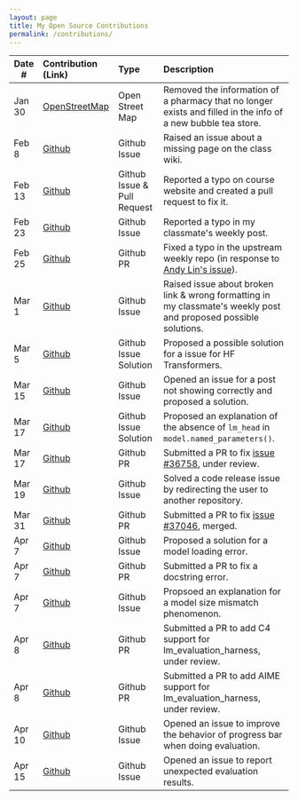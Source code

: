 ```yaml
---
layout: page
title: My Open Source Contributions
permalink: /contributions/
---
```


<!--
Type of the contribution should be "Wikipedia edit", "OpenStreet Map feature", "Documentation", "Course website", "Blog",
"Browser Add-on", etc.

The description should include a brief summary of what you did.

The link should bring us to a public page that shows your contribution. 

Replace the first row with your own contribution. 

-->





| Date #       | Contribution (Link)  | Type  | Description |
|---|:---|:---|:---|
| Jan 30 | [OpenStreetMap](https://www.openstreetmap.org/changeset/161963345) | Open Street Map | Removed the information of a pharmacy that no longer exists and filled in the info of a new bubble tea store. |
| Feb 8 | [Github](https://github.com/ossd-s25/wiki/issues/1) | Github Issue | Raised an issue about a missing page on the class wiki. |
| Feb 13 | [Github](https://github.com/joannakl/ossd/issues/139) | Github Issue \& Pull Request | Reported a typo on course website and created a pull request to fix it. |
| Feb 23 | [Github](https://github.com/ossd-s25/ailunc-weekly/issues/1) | Github Issue | Reported a typo in my classmate's weekly post. |
| Feb 25 | [Github](https://github.com/ossd-s25/weekly/pull/2) | Github PR | Fixed a typo in the upstream weekly repo (in response to [Andy Lin's issue](https://github.com/ossd-s25/weekly/issues/1)). | 
| Mar 1 | [Github](https://github.com/ossd-s25/LuHC409-weekly/issues/1) | Github Issue | Raised issue about broken link \& wrong formatting in my classmate's weekly post and proposed possible solutions. |
| Mar 5 | [Github](https://github.com/huggingface/transformers/issues/36536) | Github Issue Solution | Proposed a possible solution for a issue for HF Transformers. |
| Mar 15 | [Github](https://github.com/ossd-s25/Harry-Yang0518-weekly/issues/3) | Github Issue | Opened an issue for a post not showing correctly and proposed a solution. |
| Mar 17 | [Github](https://github.com/huggingface/transformers/issues/36598#issuecomment-2728111315) | Github Issue Solution | Proposed an explanation of the absence of `lm_head` in `model.named_parameters()`. |
| Mar 17 | [Github](https://github.com/huggingface/transformers/pull/36779) | Github PR | Submitted a PR to fix [issue #36758](https://github.com/huggingface/transformers/issues/36758), under review. | 
| Mar 19 | [Github](https://github.com/NVlabs/Minitron/issues/7) | Github Issue | Solved a code release issue by redirecting the user to another repository. |
| Mar 31 | [Github](https://github.com/huggingface/transformers/pull/37153) | Github PR | Submitted a PR to fix [issue #37046](https://github.com/huggingface/transformers/issues/37046), merged. |
| Apr 7 | [Github](https://github.com/foundation-model-stack/foundation-model-stack/issues/384#issuecomment-2784040981) | Github Issue | Proposed a solution for a model loading error. |
| Apr 7 | [Github](https://github.com/foundation-model-stack/foundation-model-stack/pull/390) | Github PR | Submitted a PR to fix a docstring error. | 
| Apr 7 | [Github](https://github.com/huggingface/transformers/issues/37303#issuecomment-2784192517) | Github Issue | Propsoed an explanation for a model size mismatch phenomenon. |
| Apr 8 | [Github](https://github.com/EleutherAI/lm-evaluation-harness/pull/2889) | Github PR | Submitted a PR to add C4 support for lm_evaluation_harness, under review. |
| Apr 8 | [Github](https://github.com/EleutherAI/lm-evaluation-harness/pull/2892) | Github PR | Submitted a PR to add AIME support for lm_evaluation_harness, under review. |
| Apr 10 | [Github](https://github.com/EleutherAI/lm-evaluation-harness/issues/2898) | Github Issue | Opened an issue to improve the behavior of progress bar when doing evaluation. | 
| Apr 15 | [Github](https://github.com/EleutherAI/lm-evaluation-harness/issues/2914) | Github Issue | Opened an issue to report unexpected evaluation results. | 